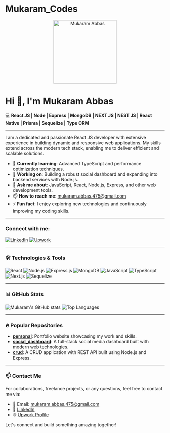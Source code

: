 # Mukaram_Codes
<p align="center">
  <img src="YOUR_PROFILE_IMAGE_URL" alt="Mukaram Abbas" width="200px" height="200px"/>
</p>

# Hi 👋, I'm Mukaram Abbas

💻 **React JS | Node | Express | MongoDB | NEXT JS | NEST JS | React Native | Prisma | Sequelize | Type ORM**

---

I am a dedicated and passionate React JS developer with extensive experience in building dynamic and responsive web applications. My skills extend across the modern tech stack, enabling me to deliver efficient and scalable solutions.

- 🌱 **Currently learning**: Advanced TypeScript and performance optimization techniques.
- 🔭 **Working on**: Building a robust social dashboard and expanding into backend services with Node.js.
- 💬 **Ask me about**: JavaScript, React, Node.js, Express, and other web development tools.
- 📫 **How to reach me**: [mukaram.abbas.475@gmail.com](mailto:mukaram.abbas.475@gmail.com)
- ⚡ **Fun fact**: I enjoy exploring new technologies and continuously improving my coding skills.

---

### Connect with me:

[![LinkedIn](https://img.shields.io/badge/-LinkedIn-blue?style=flat&logo=Linkedin&logoColor=white)](https://www.linkedin.com/in/your-profile)
[![Upwork](https://img.shields.io/badge/-Upwork-green?style=flat&logo=upwork&logoColor=white)](https://www.upwork.com/freelancers/~mukaram-abbas-475ma)

---

### 🛠️ Technologies & Tools

![React](https://img.shields.io/badge/React-%2361DAFB.svg?style=for-the-badge&logo=react&logoColor=black)
![Node.js](https://img.shields.io/badge/Node.js-%2343853D.svg?style=for-the-badge&logo=node.js&logoColor=white)
![Express.js](https://img.shields.io/badge/Express.js-%23404d59.svg?style=for-the-badge&logo=express&logoColor=%2361DAFB)
![MongoDB](https://img.shields.io/badge/MongoDB-%234ea94b.svg?style=for-the-badge&logo=mongodb&logoColor=white)
![JavaScript](https://img.shields.io/badge/JavaScript-%23F7DF1E.svg?style=for-the-badge&logo=javascript&logoColor=black)
![TypeScript](https://img.shields.io/badge/TypeScript-%23007ACC.svg?style=for-the-badge&logo=typescript&logoColor=white)
![Next.js](https://img.shields.io/badge/Next.js-black?style=for-the-badge&logo=next.js&logoColor=white)
![Sequelize](https://img.shields.io/badge/Sequelize-52B0E7?style=for-the-badge&logo=sequelize&logoColor=white)

---

### 📊 GitHub Stats

![Mukaram's GitHub stats](https://github-readme-stats.vercel.app/api?username=mukaram001&show_icons=true&theme=radical)
![Top Languages](https://github-readme-stats.vercel.app/api/top-langs/?username=mukaram001&layout=compact&theme=radical)

---

### 🔥 Popular Repositories

- [**personal**](https://github.com/mukaram001/personal): Portfolio website showcasing my work and skills.
- [**social_dashboard**](https://github.com/mukaram001/social_dashboard): A full-stack social media dashboard built with modern web technologies.
- [**crud**](https://github.com/mukaram001/crud): A CRUD application with REST API built using Node.js and Express.

---

### 📫 Contact Me

For collaborations, freelance projects, or any questions, feel free to contact me via:
- 📧 Email: [mukaram.abbas.475@gmail.com](mailto:mukaram.abbas.475@gmail.com)
- 💼 [LinkedIn](https://www.linkedin.com/in/your-profile)
- 🌐 [Upwork Profile](https://www.upwork.com/freelancers/~mukaram-abbas-475ma)

Let's connect and build something amazing together!
